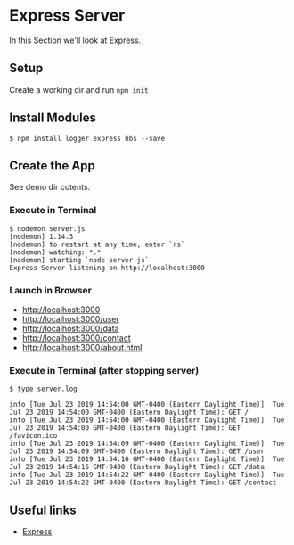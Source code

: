 # Express Server
In this Section we'll look at Express.


## Setup
Create a working dir and run ```npm init```


## Install Modules
```
$ npm install logger express hbs --save
```

## Create the App 

See demo dir cotents.

### Execute in Terminal
```
$ nodemon server.js
[nodemon] 1.14.3
[nodemon] to restart at any time, enter `rs`
[nodemon] watching: *.*
[nodemon] starting `node server.js`
Express Server listening on http://localhost:3000
```

### Launch in Browser
+ [http://localhost:3000](http://localhost:3000)
+ [http://localhost:3000/user](http://localhost:3000/user)
+ [http://localhost:3000/data](http://localhost:3000/data)
+ [http://localhost:3000/contact](http://localhost:3000/contact)
+ [http://localhost:3000/about.html](http://localhost:3000/about.html)

### Execute in Terminal (after stopping server)

```
$ type server.log 

info [Tue Jul 23 2019 14:54:00 GMT-0400 (Eastern Daylight Time)]  Tue Jul 23 2019 14:54:00 GMT-0400 (Eastern Daylight Time): GET /
info [Tue Jul 23 2019 14:54:00 GMT-0400 (Eastern Daylight Time)]  Tue Jul 23 2019 14:54:00 GMT-0400 (Eastern Daylight Time): GET /favicon.ico
info [Tue Jul 23 2019 14:54:09 GMT-0400 (Eastern Daylight Time)]  Tue Jul 23 2019 14:54:09 GMT-0400 (Eastern Daylight Time): GET /user
info [Tue Jul 23 2019 14:54:16 GMT-0400 (Eastern Daylight Time)]  Tue Jul 23 2019 14:54:16 GMT-0400 (Eastern Daylight Time): GET /data
info [Tue Jul 23 2019 14:54:22 GMT-0400 (Eastern Daylight Time)]  Tue Jul 23 2019 14:54:22 GMT-0400 (Eastern Daylight Time): GET /contact
```


## Useful links
* [Express](https://expressjs.com/)
